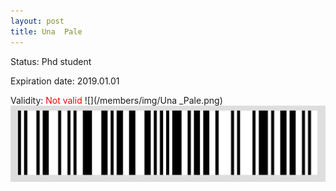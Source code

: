 ```yaml
---
layout: post
title: Una  Pale
---
```


Status: Phd student

Expiration date: 2019.01.01

Validity: <font color="red"> Not valid</font> 
![](/members/img/Una _Pale.png)
![](/members/img/bar.png)
